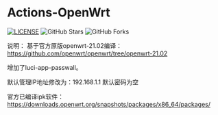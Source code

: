 # Actions-OpenWrt

[![LICENSE](https://img.shields.io/github/license/mashape/apistatus.svg?style=flat-square&label=LICENSE)](https://github.com/P3TERX/Actions-OpenWrt/blob/master/LICENSE)
![GitHub Stars](https://img.shields.io/github/stars/P3TERX/Actions-OpenWrt.svg?style=flat-square&label=Stars&logo=github)
![GitHub Forks](https://img.shields.io/github/forks/P3TERX/Actions-OpenWrt.svg?style=flat-square&label=Forks&logo=github)

说明：
基于官方原版openwrt-21.02编译：https://github.com/openwrt/openwrt/tree/openwrt-21.02

增加了luci-app-passwall。

默认管理IP地址修改为：192.168.1.1
默认密码为空

官方已编译ipk软件：https://downloads.openwrt.org/snapshots/packages/x86_64/packages/ 
